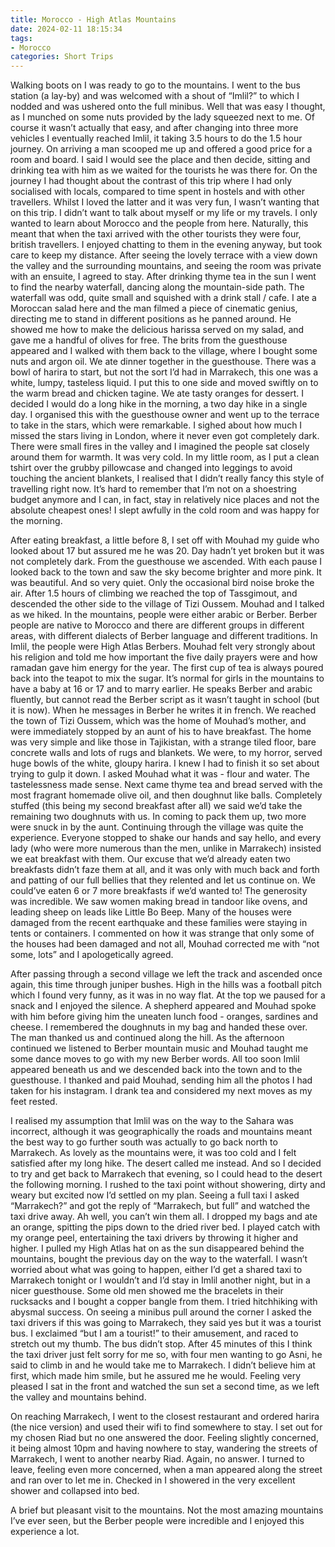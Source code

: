 ```yaml
---
title: Morocco - High Atlas Mountains
date: 2024-02-11 18:15:34
tags:
- Morocco
categories: Short Trips
---
```

Walking boots on I was ready to go to the mountains. I went to the bus station (a lay-by) and was welcomed with a shout of “Imlil?” to which I nodded and was ushered onto the full minibus. Well that was easy I thought, as I munched on some nuts provided by the lady squeezed next to me. Of course it wasn’t actually that easy, and after changing into three more vehicles I eventually reached Imlil, it taking 3.5 hours to do the 1.5 hour journey. On arriving a man scooped me up and offered a good price for a room and board. I said I would see the place and then decide, sitting and drinking tea with him as we waited for the tourists he was there for. On the journey I had thought about the contrast of this trip where I had only socialised with locals, compared to time spent in hostels and with other travellers. Whilst I loved the latter and it was very fun, I wasn’t wanting that on this trip. I didn’t want to talk about myself or my life or my travels. I only wanted to learn about Morocco and the people from here. Naturally, this meant that when the taxi arrived with the other tourists they were four, british travellers. I enjoyed chatting to them in the evening anyway, but took care to keep my distance. After seeing the lovely terrace with a view down the valley and the surrounding mountains, and seeing the room was private with an ensuite, I agreed to stay. After drinking thyme tea in the sun I went to find the nearby waterfall, dancing along the mountain-side path. The waterfall was odd, quite small and squished with a drink stall / cafe. I ate a Moroccan salad here and the man filmed a piece of cinematic genius, directing me to stand in different positions as he panned around. He showed me how to make the delicious harissa served on my salad, and gave me a handful of olives for free. The brits from the guesthouse appeared and I walked with them back to the village, where I bought some nuts and argon oil. We ate dinner together in the guesthouse. There was a bowl of harira to start, but not the sort I’d had in Marrakech, this one was a white, lumpy, tasteless liquid. I put this to one side and moved swiftly on to the warm bread and chicken tagine. We ate tasty oranges for dessert. I decided I would do a long hike in the morning, a two day hike in a single day. I organised this with the guesthouse owner and went up to the terrace to take in the stars, which were remarkable. I sighed about how much I missed the stars living in London, where it never even got completely dark. There were small fires in the valley and I imagined the people sat closely around them for warmth. It was very cold. In my little room, as I put a clean tshirt over the grubby pillowcase and changed into leggings to avoid touching the ancient blankets, I realised that I didn’t really fancy this style of travelling right now. It’s hard to remember that I’m not on a shoestring budget anymore and I can, in fact, stay in relatively nice places and not the absolute cheapest ones! I slept awfully in the cold room and was happy for the morning.

After eating breakfast, a little before 8, I set off with Mouhad my guide who looked about 17 but assured me he was 20. Day hadn’t yet broken but it was not completely dark. From the guesthouse we ascended. With each pause I looked back to the town and saw the sky become brighter and more pink. It was beautiful. And so very quiet. Only the occasional bird noise broke the air. After 1.5 hours of climbing we reached the top of Tassgimout, and descended the other side to the village of Tizi Oussem. Mouhad and I talked as we hiked. In the mountains, people were either arabic or Berber. Berber people are native to Morocco and there are different groups in different areas, with different dialects of Berber language and different traditions. In Imlil, the people were High Atlas Berbers. Mouhad felt very strongly about his religion and told me how important the five daily prayers were and how ramadan gave him energy for the year. The first cup of tea is always poured back into the teapot to mix the sugar. It’s normal for girls in the mountains to have a baby at 16 or 17 and to marry earlier. He speaks Berber and arabic fluently, but cannot read the Berber script as it wasn’t taught in school (but it is now). When he messages in Berber he writes it in french. We reached the town of Tizi Oussem, which was the home of Mouhad’s mother, and were immediately stopped by an aunt of his to have breakfast. The home was very simple and like those in Tajikistan, with a strange tiled floor, bare concrete walls and lots of rugs and blankets. We were, to my horror, served huge bowls of the white, gloupy harira. I knew I had to finish it so set about trying to gulp it down. I asked Mouhad what it was - flour and water. The tastelessness made sense. Next came thyme tea and bread served with the most fragrant homemade olive oil, and then doughnut like balls. Completely stuffed (this being my second breakfast after all) we said we’d take the remaining two doughnuts with us. In coming to pack them up, two more were snuck in by the aunt. Continuing through the village was quite the experience. Everyone stopped to shake our hands and say hello, and every lady (who were more numerous than the men, unlike in Marrakech) insisted we eat breakfast with them. Our excuse that we’d already eaten two breakfasts didn’t faze them at all, and it was only with much back and forth and patting of our full bellies that they relented and let us continue on. We could’ve eaten 6 or 7 more breakfasts if we’d wanted to! The generosity was incredible. We saw women making bread in tandoor like ovens, and leading sheep on leads like Little Bo Beep. Many of the houses were damaged from the recent earthquake and these families were staying in tents or containers. I commented on how it was strange that only some of the houses had been damaged and not all, Mouhad corrected me with “not some, lots” and I apologetically agreed.

After passing through a second village we left the track and ascended once again, this time through juniper bushes. High in the hills was a football pitch which I found very funny, as it was in no way flat. At the top we paused for a snack and I enjoyed the silence. A shepherd appeared and Mouhad spoke with him before giving him the uneaten lunch food - oranges, sardines and cheese. I remembered the doughnuts in my bag and handed these over. The man thanked us and continued along the hill. As the afternoon continued we listened to Berber mountain music and Mouhad taught me some dance moves to go with my new Berber words. All too soon Imlil appeared beneath us and we descended back into the town and to the guesthouse. I thanked and paid Mouhad, sending him all the photos I had taken for his instagram. I drank tea and considered my next moves as my feet rested. 

I realised my assumption that Imlil was on the way to the Sahara was incorrect, although it was geographically the roads and mountains meant the best way to go further south was actually to go back north to Marrakech. As lovely as the mountains were, it was too cold and I felt satisfied after my long hike. The desert called me instead. And so I decided to try and get back to Marrakech that evening, so I could head to the desert the following morning. I rushed to the taxi point without showering, dirty and weary but excited now I’d settled on my plan. Seeing a full taxi I asked “Marrakech?” and got the reply of “Marrakech, but full” and watched the taxi drive away. Ah well, you can’t win them all. I dropped my bags and ate an orange, spitting the pips down to the dried river bed. I played catch with my orange peel, entertaining the taxi drivers by throwing it higher and higher. I pulled my High Atlas hat on as the sun disappeared behind the mountains, bought the previous day on the way to the waterfall. I wasn’t worried about what was going to happen, either I’d get a shared taxi to Marrakech tonight or I wouldn’t and I’d stay in Imlil another night, but in a nicer guesthouse. Some old men showed me the bracelets in their rucksacks and I bought a copper bangle from them. I tried hitchhiking with abysmal success. On seeing a minibus pull around the corner I asked the taxi drivers if this was going to Marrakech, they said yes but it was a tourist bus. I exclaimed “but I am a tourist!” to their amusement, and raced to stretch out my thumb. The bus didn’t stop. After 45 minutes of this I think the taxi driver just felt sorry for me so, with four men wanting to go Asni, he said to climb in and he would take me to Marrakech. I didn’t believe him at first, which made him smile, but he assured me he would. Feeling very pleased I sat in the front and watched the sun set a second time, as we left the valley and mountains behind. 

On reaching Marrakech, I went to the closest restaurant and ordered harira (the nice version) and used their wifi to find somewhere to stay. I set out for my chosen Riad but no one answered the door. Feeling slightly concerned, it being almost 10pm and having nowhere to stay, wandering the streets of Marrakech, I went to another nearby Riad. Again, no answer. I turned to leave, feeling even more concerned, when a man appeared along the street and ran over to let me in. Checked in I showered in the very excellent shower and collapsed into bed.

A brief but pleasant visit to the mountains. Not the most amazing mountains I’ve ever seen, but the Berber people were incredible and I enjoyed this experience a lot.
